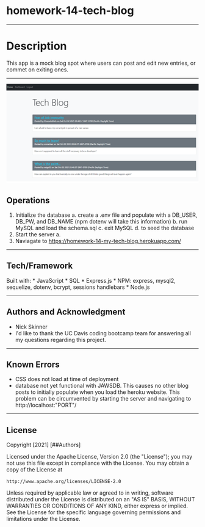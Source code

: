 # homework-14-tech-blog

-----------
# Description
This app is a mock blog spot where users can post and edit new entries, or commet on exiting ones. 

-----------
![Demo](./images/demo.png)

## Operations
1. Initialize the database
    a. create a .env file and populate with a DB_USER, DB_PW, and DB_NAME (npm dotenv will take this information)
    b. run MySQL and load the schema.sql
    c. exit MySQL
    d. <npm run seed> to seed the database
2. Start the server
    a. <npm start>
3. Naviagate to https://homework-14-my-tech-blog.herokuapp.com/

-----------
## Tech/Framework
Built with:
    * JavaScript
    * SQL
    * Express.js
    * NPM: express, mysql2, sequelize, dotenv, bcrypt, sessions handlebars
    * Node.js

-----------
## Authors and Acknowledgment
* Nick Skinner
* I'd like to thank the UC Davis coding bootcamp team for answering all my questions regarding this project.

-----------
## Known Errors
* CSS does not load at time of deployment
* database not yet functional with JAWSDB. This causes no other blog posts to initially populate when you load the heroku website. This problem can be circumvented by starting the server and navigating to http://localhost:"PORT"/

-----------
## License
Copyright [2021] [##Authors]

Licensed under the Apache License, Version 2.0 (the "License");
you may not use this file except in compliance with the License.
You may obtain a copy of the License at

    http://www.apache.org/licenses/LICENSE-2.0

Unless required by applicable law or agreed to in writing, software
distributed under the License is distributed on an "AS IS" BASIS,
WITHOUT WARRANTIES OR CONDITIONS OF ANY KIND, either express or implied.
See the License for the specific language governing permissions and
limitations under the License.